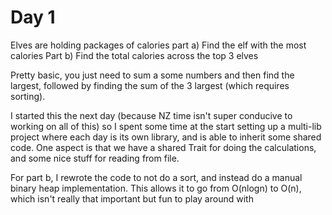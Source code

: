 # Day 1

Elves are holding packages of calories
part a) Find the elf with the most calories
Part b) Find the total calories across the top 3 elves

Pretty basic, you just need to sum a some numbers and then find the largest,
followed by finding the sum of the 3 largest (which requires sorting).

I started this the next day (because NZ time isn't super conducive to working on
all of this) so I spent some time at the start setting up a multi-lib project
where each day is its own library, and is able to inherit some shared code. One
aspect is that we have a shared Trait for doing the calculations, and some nice
stuff for reading from file.

For part b, I rewrote the code to not do a sort, and instead do a manual binary
heap implementation. This allows it to go from O(nlogn) to O(n), which isn't
really that important but fun to play around with
